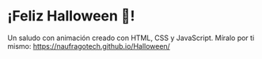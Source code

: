 # ¡Feliz Halloween 👻! 

Un saludo con animación creado con HTML, CSS y JavaScript. Míralo por ti mismo: https://naufragotech.github.io/Halloween/
